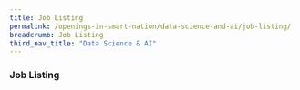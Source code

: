 ```yaml
---
title: Job Listing
permalink: /openings-in-smart-nation/data-science-and-ai/job-listing/
breadcrumb: Job Listing
third_nav_title: "Data Science & AI"
---
```


### **Job Listing**
